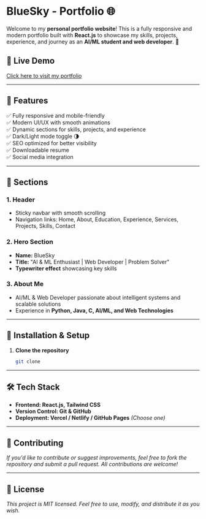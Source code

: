 # **BlueSky - Portfolio** 🌐  

Welcome to my **personal portfolio website**! This is a fully responsive and modern portfolio built with **React.js** to showcase my skills, projects, experience, and journey as an **AI/ML student and web developer**. 🚀  

## **🔗 Live Demo**  
[Click here to visit my portfolio](https://moinsheikh.netlify.app/) 

---

## **📌 Features**  
✅ Fully responsive and mobile-friendly  
✅ Modern UI/UX with smooth animations  
✅ Dynamic sections for skills, projects, and experience  
✅ Dark/Light mode toggle 🌗  
✅ SEO optimized for better visibility  
✅ Downloadable resume  
✅ Social media integration  

---

## **📁 Sections**  

### **1. Header**  
- Sticky navbar with smooth scrolling  
- Navigation links: Home, About, Education, Experience, Services, Projects, Skills, Contact  

### **2. Hero Section**  
- **Name:** BlueSky  
- **Title:** "AI & ML Enthusiast | Web Developer | Problem Solver"  
- **Typewriter effect** showcasing key skills  

### **3. About Me**  
- AI/ML & Web Developer passionate about intelligent systems and scalable solutions  
- Experience in **Python, Java, C, AI/ML, and Web Technologies**  

---

## **🚀 Installation & Setup**  

1. **Clone the repository**  
   ```bash
   git clone 

--- 

## **🛠 Tech Stack**
- **Frontend: React.js, Tailwind CSS**
- **Version Control: Git & GitHub**
- **Deployment: Vercel / Netlify / GitHub Pages** *(Choose one)*

---

## **💖 Contributing**
*If you'd like to contribute or suggest improvements, feel free to fork the repository and submit a pull request. All contributions are welcome!*

---

## **📜 License**
*This project is MIT licensed. Feel free to use, modify, and distribute it as you wish.*

